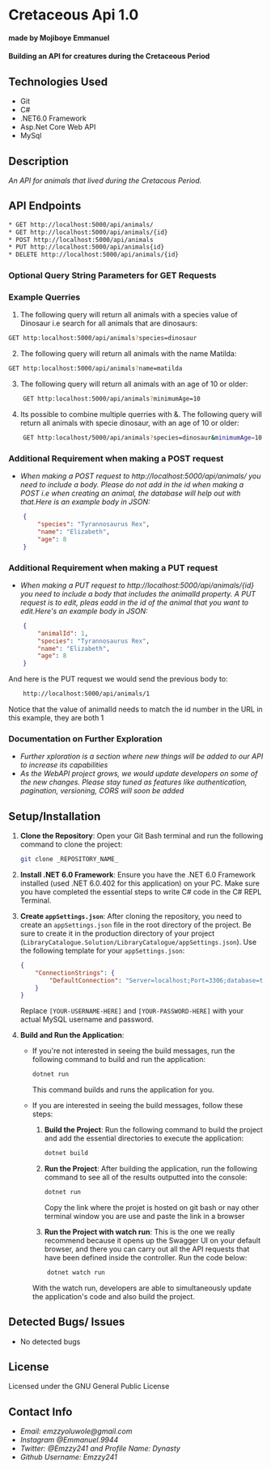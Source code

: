 # Cretaceous Api 1.0
#### made by Mojiboye Emmanuel

#### Building an API for creatures during the Cretaceous Period

## Technologies Used
* Git
* C#
* .NET6.0 Framework
* Asp.Net Core Web API
* MySql

## Description
_An API for animals that lived during the Cretacous Period._

## API Endpoints
```sh
* GET http://localhost:5000/api/animals/
* GET http://localhost:5000/api/animals/{id}
* POST http://localhost:5000/api/animals
* PUT http://localhost:5000/api/animals{id}
* DELETE http://localhost:5000/api/animals/{id}
```

### Optional Query String Parameters for GET Requests



### Example Querries

1. The following query will return all animals with a species value of Dinosaur i.e search for all animals that are dinosaurs:
```sh
GET http:localhost:5000/api/animals?species=dinosaur
```

2. The following query will return all animals with the name Matilda:
```sh
GET http:localhost:5000/api/animals?name=matilda
```

3. The following query will return all animals with an age of 10 or older:
```sh
    GET http:localhost:5000/api/animals?minimumAge=10
```

4. Its possible to combine multiple querries with &. The following query will return all animals with specie dinosaur, with an age of 10 or older:

```sh
    GET http:localhost/5000/api/animals?species=dinosaur&minimumAge=10
```

### Additional Requirement when making a POST request
* _When making a POST request to http://localhost:5000/api/animals/ you need to include a body. Please do not add in the id when making a POST i.e when creating an animal, the database will help out with that.Here is an example body in JSON:_
``` json
    {
        "species": "Tyrannosaurus Rex",
        "name": "Elizabeth",
        "age": 8
    }
```

### Additional Requirement when making a PUT request
* _When making a PUT request to http://localhost:5000/api/animals/{id} you need to include a body that includes the animalId property. A PUT request is to edit, pleas eadd in the id of the animal that you want to edit.Here's an example body in JSON:_
``` json
    {
        "animalId": 1,
        "species": "Tyrannosaurus Rex",
        "name": "Elizabeth",
        "age": 8
    }
```
And here is the PUT request we would send the previous body to:
```sh
    http://localhost:5000/api/animals/1
```
Notice that the value of animalId needs to match the id number in the URL in this example, they are both 1


### Documentation on Further Exploration
* _Further xploration is a section where new things will be added to our API to increase its capabilities_
* _As the WebAPI project grows, we would update developers on some of the new changes. Please stay tuned as features like authentication, pagination, versioning, CORS will soon be added_
## Setup/Installation
1. **Clone the Repository**: Open your Git Bash terminal and run the following command to clone the project:
    ```sh
    git clone _REPOSITORY_NAME_
    ```

2. **Install .NET 6.0 Framework**: Ensure you have the .NET 6.0 Framework installed (used .NET 6.0.402 for this application) on your PC. Make sure you have completed the essential steps to write C# code in the C# REPL Terminal.

3. **Create `appSettings.json`**: After cloning the repository, you need to create an `appSettings.json` file in the root directory of the project. Be sure to create it in the production directory of your project (`LibraryCatalogue.Solution/LibraryCatalogue/appSettings.json`). Use the following template for your `appSettings.json`:

    ```json
    {
        "ConnectionStrings": {
            "DefaultConnection": "Server=localhost;Port=3306;database=to_do_list_with_mysqlconnector;uid=[YOUR-USERNAME-HERE];pwd=[YOUR-PASSWORD-HERE];"
        }
    }
    ```

    Replace `[YOUR-USERNAME-HERE]` and `[YOUR-PASSWORD-HERE]` with your actual MySQL username and password.

4. **Build and Run the Application**:
    - If you're not interested in seeing the build messages, run the following command to build and run the application:
      ```sh
      dotnet run
      ```
      This command builds and runs the application for you.

    - If you are interested in seeing the build messages, follow these steps:
        1. **Build the Project**: Run the following command to build the project and add the essential directories to execute the application:
            ```sh
            dotnet build
            ```

        2. **Run the Project**: After building the application, run the following command to see all of the results outputted into the console:
            ```sh
            dotnet run
            ```
            Copy the link where the projet is hosted on git bash or nay other terminal window you are use and paste the link in a browser

        3. **Run the Project with watch run**: This is the one we really recommend because it opens up the Swagger UI on your default browser, and there you can carry out all the API requests that have been defined inside the controller. Run the code below:
        ```sh
            dotnet watch run
        ```
        With the watch run, developers are able to simultaneously update the application's code and  also build the project.

        

## Detected Bugs/ Issues
* No detected bugs

## License 
Licensed under the GNU General Public License

## Contact Info
* _Email: emzzyoluwole@gmail.com_
* _Instagram @Emmanuel.9944_
* _Twitter: @Emzzy241 and Profile Name: Dynasty_
* _Github Username: Emzzy241_
